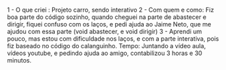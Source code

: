 1 - O que criei : Projeto carro, sendo interativo
2 - Com quem e como: Fiz boa parte do código sozinho, quando cheguei na parte de abastecer e dirigir, fiquei confuso com os laços, e pedi ajuda ao Jaime Neto, que me ajudou com essa parte (void abastecer, e void dirigir)
3 - Aprendi um pouco, mas estou com dificuldade nos laços, e com a parte interativa, pois fiz baseado no código do calanguinho.
Tempo: Juntando a vídeo aula, vídeos youtube, e pedindo ajuda ao amigo, contabilizou 3 horas e 30 minutos.